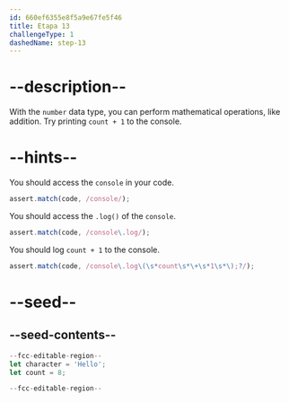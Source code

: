 ```yaml
---
id: 660ef6355e8f5a9e67fe5f46
title: Etapa 13
challengeType: 1
dashedName: step-13
---
```


# --description--

With the `number` data type, you can perform mathematical operations, like addition. Try printing `count + 1` to the console.

# --hints--

You should access the `console` in your code.

```js
assert.match(code, /console/);
```

You should access the `.log()` of the `console`.

```js
assert.match(code, /console\.log/);
```

You should log `count + 1` to the console.

```js
assert.match(code, /console\.log\(\s*count\s*\+\s*1\s*\);?/);
```

# --seed--

## --seed-contents--

```js
--fcc-editable-region--
let character = 'Hello';
let count = 8;

--fcc-editable-region--
```
